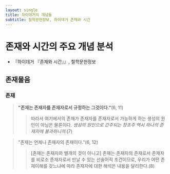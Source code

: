 ```yaml
---
layout: single
title: 하이데거의 개념들
subtitle: 철학문헌정보, 하이데거 존재와 시간
---
```

# 존재와 시간의 주요 개념 분석
+ 『하이데거 『존재와 시간』』, 철학문헌정보
## 존재물음
### 존재
> **"존재는 존재자를 존재자로서 규정하는 그것이다."**(6, 11) 
>> 따라서 여기에서의 존재가 존재자를 존재자로서 가능하게 하는 생성의 원인이 아님은 물론이다. *생성의 원인으로 간주되는 창조주 역시 하나의 존재자에 불과하니까.*(7)

> "존재는 언제나 존재자의 존재이다."(6, 12)
>> [존재는 존재자와 별개의 것이 아니고] 존재는 존재자의 존재로서 존재자를 비로소 존재자로서 만날 수 있는 선술어적 조건이므로, 우리가 어떤 존재이해를 갖느냐에 따라 존재자에 대한 해석은 내용을 달리한다.(8)
